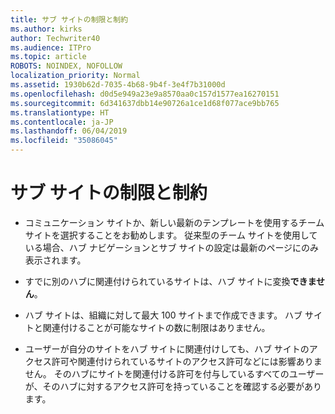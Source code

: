 ```yaml
---
title: サブ サイトの制限と制約
ms.author: kirks
author: Techwriter40
ms.audience: ITPro
ms.topic: article
ROBOTS: NOINDEX, NOFOLLOW
localization_priority: Normal
ms.assetid: 1930b62d-7035-4b68-9b4f-3e4f7b31000d
ms.openlocfilehash: d0d5e949a23e9a8570aa0c157d1577ea16270151
ms.sourcegitcommit: 6d341637dbb14e90726a1ce1d68f077ace9bb765
ms.translationtype: HT
ms.contentlocale: ja-JP
ms.lasthandoff: 06/04/2019
ms.locfileid: "35086045"
---
```

# <a name="hub-site-limits-and-restrictions"></a>サブ サイトの制限と制約

- コミュニケーション サイトか、新しい最新のテンプレートを使用するチーム サイトを選択することをお勧めします。 従来型のチーム サイトを使用している場合、ハブ ナビゲーションとサブ サイトの設定は最新のページにのみ表示されます。

- すでに別のハブに関連付けられているサイトは、ハブ サイトに変換**できません**。 

- ハブ サイトは、組織に対して最大 100 サイトまで作成できます。 ハブ サイトと関連付けることが可能なサイトの数に制限はありません。

- ユーザーが自分のサイトをハブ サイトに関連付けしても、ハブ サイトのアクセス許可や関連付けられているサイトのアクセス許可などには影響ありません。 そのハブにサイトを関連付ける許可を付与しているすべてのユーザーが、そのハブに対するアクセス許可を持っていることを確認する必要があります。




